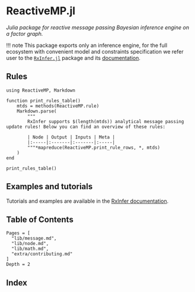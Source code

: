 ReactiveMP.jl
=============

*Julia package for reactive message passing Bayesian inference engine on a factor graph.*

!!! note
    This package exports only an inference engine, for the full ecosystem with convenient model and constraints specification we refer user to the [`RxInfer.jl`](https://github.com/biaslab/RxInfer.jl) package and its [documentation](https://biaslab.github.io/RxInfer.jl/stable/).

## Rules


```@example tables
using ReactiveMP, Markdown

function print_rules_table()
    mtds = methods(ReactiveMP.rule)
    Markdown.parse(
        """
        RxInfer supports $(length(mtds)) analytical message passing update rules! Below you can find an overview of these rules:
        
        | Node | Output | Inputs | Meta |
        |:-----|:-------|:-------|:-----|
        """*mapreduce(ReactiveMP.print_rule_rows, *, mtds)
    )
end

print_rules_table()
```

## Examples and tutorials

Tutorials and examples are available in the [RxInfer documentation](https://biaslab.github.io/RxInfer.jl/stable/).

## Table of Contents

```@contents
Pages = [
  "lib/message.md",
  "lib/node.md",
  "lib/math.md",
  "extra/contributing.md"
]
Depth = 2
```

## Index

```@index
```
